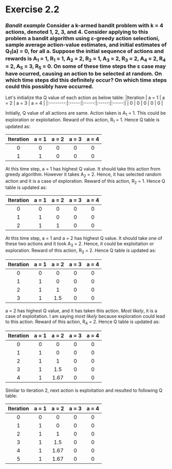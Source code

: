 # Exercise 2.2

### _Bandit example_ Consider a k-armed bandit problem with k = 4 actions, denoted 1, 2, 3, and 4. Consider applying to this problem a bandit algorithm using ε-greedy action selectioni, sample average action-value estimates, and initial estimates of Q<sub>1</sub>(a) = 0, for all a. Suppose the initial sequence of actions and rewards is A<sub>1</sub> = 1, R<sub>1</sub> = 1, A<sub>2</sub> = 2, R<sub>2</sub> = 1, A<sub>3</sub> = 2, R<sub>3</sub> = 2, A<sub>4</sub> = 2, R<sub>4</sub> = 2, A<sub>5</sub> = 3, R<sub>5</sub> = 0. On some of these time steps the ε case may have ocurred, causing an action to be selected at random. On which time steps did this definitely occur? On which time steps could this possibly have occurred.

Let's initialize tha Q value of each action as below table:
|Iteration | a = 1 | a = 2 | a = 3 | a = 4 |
|:--------:|:-----:|:-----:|:-----:|:-----:|
| 0        | 0     | 0     | 0     | 0     |

Initially, Q value of all actions are same. Action taken is A<sub>1</sub> = 1. This could be exploration or exploitation.
Reward of this action, R<sub>1</sub> = 1. Hence Q table is updated as:

|Iteration | a = 1 | a = 2 | a = 3 | a = 4 |
|:--------:|:-----:|:-----:|:-----:|:-----:|
| 0        | 0     | 0     | 0     | 0     |
| 1        | 1     | 0     | 0     | 0     |

At this time step, a = 1 has highest Q value. It should take this action from greedy algorithm. However it takes A<sub>2</sub> = 2. Hence, it has selected random action and it is a case of exploration.
Reward of this action, R<sub>2</sub> = 1. Hence Q table is updated as:

|Iteration | a = 1 | a = 2 | a = 3 | a = 4 |
|:--------:|:-----:|:-----:|:-----:|:-----:|
| 0        | 0     | 0     | 0     | 0     |
| 1        | 1     | 0     | 0     | 0     |
| 2        | 1     | 1     | 0     | 0     |

At this time step, a = 1 and a = 2 has highest Q value. It should take one of these two actions and it took A<sub>3</sub> = 2. Hence, it could be exploitation or exploration.
Reward of this action, R<sub>3</sub> = 2. Hence Q table is updated as:

|Iteration | a = 1 | a = 2 | a = 3 | a = 4 |
|:--------:|:-----:|:-----:|:-----:|:-----:|
| 0        | 0     | 0     | 0     | 0     |
| 1        | 1     | 0     | 0     | 0     |
| 2        | 1     | 1     | 0     | 0     |
| 3        | 1     | 1.5   | 0     | 0     |

a = 2 has highest Q value, and it has taken this action. _Most likely_, it is a case of exploitation. I am saying _most likely_ because exploration could lead to this action.
Reward of this action, R<sub>4</sub> = 2. Hence Q table is updated as:

|Iteration | a = 1 | a = 2 | a = 3 | a = 4 |
|:--------:|:-----:|:-----:|:-----:|:-----:|
| 0        | 0     | 0     | 0     | 0     |
| 1        | 1     | 0     | 0     | 0     |
| 2        | 1     | 1     | 0     | 0     |
| 3        | 1     | 1.5   | 0     | 0     |
| 4        | 1     | 1.67  | 0     | 0     |

Similar to iteration 2, next action is exploitation and resulted to following Q table:

|Iteration | a = 1 | a = 2 | a = 3 | a = 4 |
|:--------:|:-----:|:-----:|:-----:|:-----:|
| 0        | 0     | 0     | 0     | 0     |
| 1        | 1     | 0     | 0     | 0     |
| 2        | 1     | 1     | 0     | 0     |
| 3        | 1     | 1.5   | 0     | 0     |
| 4        | 1     | 1.67  | 0     | 0     |
| 5        | 1     | 1.67  | 0     | 0     |
